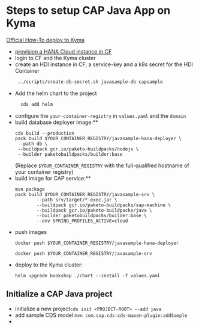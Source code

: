 # Steps to setup CAP Java App on Kyma

[Official How-To deploy to Kyma](https://cap.cloud.sap/docs/guides/deployment/deploy-to-kyma#build-database-image)


- [provision a HANA Cloud instance in CF](https://developers.sap.com/tutorials/hana-cloud-deploying.html) 
- login to CF and the Kyma cluster
- create an HDI instance in CF, a service-key and a k8s secret for the HDI Container 
   ```bash
    ../scripts/create-db-secret.sh javasample-db capsample 
- Add the helm chart to the project 
  ```bash
    cds add helm
- configure the `your-container-registry` in `values.yaml` and the `domain`
- build database deployer image:**
    ```
    cds build --production
    pack build $YOUR_CONTAINER_REGISTRY/javasample-hana-deployer \
     --path db \
     --buildpack gcr.io/paketo-buildpacks/nodejs \
     --builder paketobuildpacks/builder:base
    ```
    (Replace `$YOUR_CONTAINER_REGISTRY` with the full-qualified hostname of your container registry)
- build image for CAP service:**
    ```
    mvn package
    pack build $YOUR_CONTAINER_REGISTRY/javasample-srv \
            --path srv/target/*-exec.jar \
            --buildpack gcr.io/paketo-buildpacks/sap-machine \
            --buildpack gcr.io/paketo-buildpacks/java \
            --builder paketobuildpacks/builder:base \
            --env SPRING_PROFILES_ACTIVE=cloud
    ```
- push images
    ```
    docker push $YOUR_CONTAINER_REGISTRY/javasample-hana-deployer
    
    docker push $YOUR_CONTAINER_REGISTRY/javasample-srv
    ```
- deploy to the Kyma cluster:
    ```
    helm upgrade bookshop ./chart --install -f values.yaml
    ```
  
## Initialize a CAP Java project

- initialize a new project```cds init <PROJECT-ROOT> --add java ```
- add sample CDS model ```mvn com.sap.cds:cds-maven-plugin:addSample```
- 
